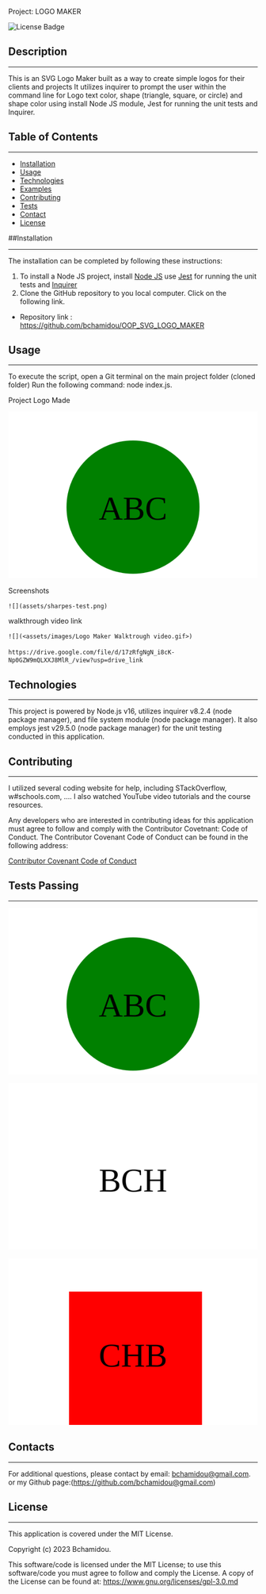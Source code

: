 
Project: LOGO MAKER

![License Badge](https://img.shields.io/badge/License-MIT%20License-blue)

## Description
***

This is an SVG Logo Maker built as a way to create simple logos for their clients and projects It utilizes inquirer to prompt the user within the command line for Logo text color, shape (triangle, square, or circle) and shape color using install Node JS module,  Jest  for running the unit tests and Inquirer. 

## Table of Contents
*** 
- [Installation](#installation)
- [Usage](#usage)
- [Technologies](#Technologies)
- [Examples](#Examples)
- [Contributing](#contributing)
- [Tests](#Tests)
- [Contact](#contact)
- [License](#license)


##Installation
***

The installation can be completed by following these instructions:

1. To install a Node JS project, install [Node JS](https://nodejs.org/) use [Jest](https://www.npmjs.com/package/jest) for running the unit tests and [Inquirer](https://www.npmjs.com/package/inquirer/v/8.2.4)
2. Clone the GitHub repository to you local computer. Click on the following link.
* Repository link : https://github.com/bchamidou/OOP_SVG_LOGO_MAKER  

## Usage 
***
To execute the script, open a Git terminal on the main project folder (cloned folder) Run the following command: node index.js.

Project Logo Made

![](logo.svg)

Screenshots

    ![](assets/sharpes-test.png)

walkthrough video link

    ![](<assets/images/Logo Maker Walktrough video.gif>)

    https://drive.google.com/file/d/17zRfgNgN_i8cK-Np0GZW9mQLXXJ8MlR_/view?usp=drive_link


## Technologies
***
This project is powered by Node.js v16, utilizes inquirer v8.2.4 (node package manager), and file system module (node package manager). It also employs jest v29.5.0 (node package manager) for the unit testing conducted in this application.

## Contributing
***

I  utilized several coding website for help, including STackOverflow, w#schools.com, …. I also watched YouTube video tutorials and the course resources.

Any developers who are interested in contributing ideas for this application must agree to follow and comply with the Contributor Covetnant: Code of Conduct.
The Contributor Covenant Code of Conduct can be found in the following address:

[Contributor Covenant Code of Conduct](https://www.contributor-covenant.org/version/2/0/code_of_conduct/code_of_conduct.md/)


## Tests Passing
***
![Alt text](examples/ABC_Logo-example.svg)

![Alt text](examples/BCH_Logo-example.svg)

![Alt text](examples/CHB_Logo-example.svg)

## Contacts
***

For additional questions, please contact by email: bchamidou@gmail.com.
or my Github page:(https://github.com/bchamidou@gmail.com)

## License
***

This application is covered under the MIT License.

Copyright (c) 2023 Bchamidou.

This software/code is licensed under the MIT License; 
to use this software/code you must agree to follow and comply the License.
A copy of the License can be found at: https://www.gnu.org/licenses/gpl-3.0.md 

